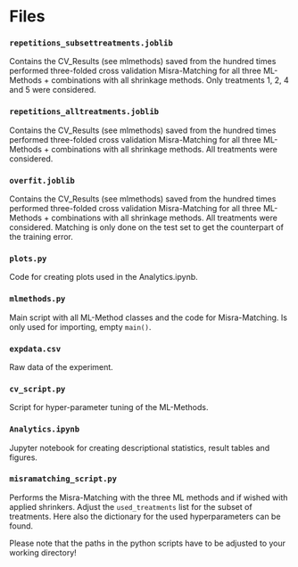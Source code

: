 # Files
### `repetitions_subsettreatments.joblib`
Contains the CV_Results (see mlmethods) saved from the hundred times performed three-folded cross validation Misra-Matching for all three ML-Methods + combinations with all shrinkage methods. Only treatments 1, 2, 4 and 5 were considered.

### `repetitions_alltreatments.joblib`
Contains the CV_Results (see mlmethods) saved from the hundred times performed three-folded cross validation Misra-Matching for all three ML-Methods + combinations with all shrinkage methods. All treatments were considered.

### `overfit.joblib`
Contains the CV_Results (see mlmethods) saved from the hundred times performed three-folded cross validation Misra-Matching for all three ML-Methods + combinations with all shrinkage methods. All treatments were considered. Matching is only done on the test set to get the counterpart of the training error.

### `plots.py`
Code for creating plots used in the Analytics.ipynb.

### `mlmethods.py`
Main script with all ML-Method classes and the code for Misra-Matching. Is only used for importing, empty `main()`.

### `expdata.csv`
Raw data of the experiment.

### `cv_script.py`
Script for hyper-parameter tuning of the ML-Methods.

### `Analytics.ipynb`
Jupyter notebook for creating descriptional statistics, result tables and figures.

### `misramatching_script.py`
Performs the Misra-Matching with the three ML methods and if wished with applied shrinkers. Adjust the `used_treatments` list for the subset of treatments. Here also the dictionary for the used hyperparameters can be found.

Please note that the paths in the python scripts have to be adjusted to your working directory! 
